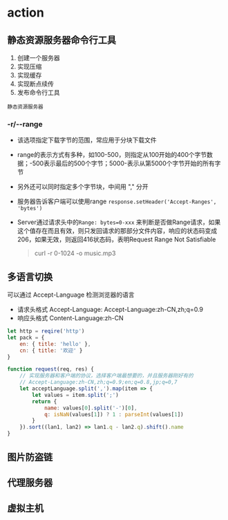 # action

## 静态资源服务器命令行工具

1. 创建一个服务器
2. 实现压缩
3. 实现缓存
4. 实现断点续传
5. 发布命令行工具

`静态资源服务器`

### -r/--range

- 该选项指定下载字节的范围，常应用于分块下载文件

- range的表示方式有多种，如100-500，则指定从100开始的400个字节数据；-500表示最后的500个字节；5000-表示从第5000个字节开始的所有字节

- 另外还可以同时指定多个字节块，中间用 "," 分开

- 服务器告诉客户端可以使用range  `response.setHeader('Accept-Ranges', 'bytes')`

- Server通过请求头中的`Range: bytes=0-xxx` 来判断是否做Range请求，如果这个值存在而且有效，则只发回请求的那部分文件内容，响应的状态码变成206，如果无效，则返回416状态码，表明Request Range Not Satisfiable

  > curl -r 0-1024 -o music.mp3

## 多语言切换

可以通过 Accept-Language 检测浏览器的语言

- 请求头格式 Accept-Language: Accept-Language:zh-CN,zh;q=0.9
- 响应头格式 Content-Language:zh-CN

```javascript
let http = reqire('http')
let pack = {
    en: { title: 'hello' },
    cn: { title: '欢迎' }
}

function request(req, res) {
    // 实现服务器和客户端的协议，选择客户端最想要的，并且服务器刚好有的
    // Accept-Language:zh-CN,zh;q=0.9;en;q=0.8,jp;q=0,7
    let acceptLanguage.split(',').map(item => {
        let values = item.split(';')
        return {
            name: values[0].split('-')[0],
            q: isNaN(values[1]) ? 1 : parseInt(values[1])
        }
    }).sort((lan1, lan2) => lan1.q - lan2.q).shift().name
}
```



## 图片防盗链

## 代理服务器

## 虚拟主机


